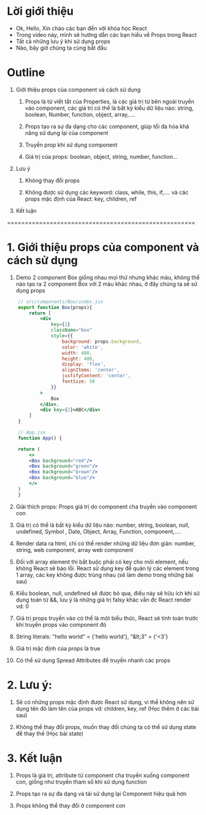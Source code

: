 # Lời giới thiệu
- Ok, Hello, Xin chào các bạn đến với khóa học React
- Trong video này, mình sẽ hướng dẫn các bạn hiểu về Props trong React
- Tất cả những lưu ý khi sử dụng props
- Nào, bây giờ chúng ta cùng bắt đầu

# Outline

1. Giới thiệu props của component và cách sử dụng

    1. Props là từ viết tắt của Properties, là các giá trị từ bên ngoài truyền vào component, các giá trị có thể là bất kỳ kiểu dữ liệu nào: string, boolean, Number, function, object, array,.... 

    2. Props tạo ra sự đa dạng cho các component, giúp tối đa hóa khả năng sử dụng lại của component

    3. Truyền prop khi sử dụng component

    4. Giá trị của props: boolean, object, string, number, function…

2. Lưu ý

    1. Không thay đổi props 

    2. Không được sử dụng các keyword: class, while, this, if,…. và các props mặc định của React: key, children, ref

3. Kết luận

=====================================================
# 1. Giới thiệu props của component và cách sử dụng

1. Demo 2 component Box giống nhau mọi thứ nhưng khác màu, không thể nào tạo ra 2 component Box với 2 màu khác nhau, ở đây chúng ta sẽ sử dụng props

```jsx
    // src/components/Box/index.jsx
    export function Box(props){
        return [
            <div
                key={1}
                className="box"
                style={{
                    background: props.background,
                    color: 'white',
                    width: 400,
                    height: 400,
                    display: 'flex',
                    alignItems: 'center',
                    justifyContent: 'center',
                    fontSize: 50
                }}
            >
                Box
            </div>,
            <div key={2}>ABC</div>
        ]
    }

    // App.jsx
    function App() {

    return (
        <>
        <Box background="red"/>
        <Box background="green"/>
        <Box background="brown"/>
        <Box background="blue"/>
        </>
    )
    }
```

2. Giải thích props: Props giá trị do component cha truyền vào component con

3. Giá trị có thể là bất kỳ kiểu dữ liệu nào: number, string, boolean, null, undefined, Symbol , Date, Object, Array, Function, component,....

4. Render data ra html, chỉ có thể render những dữ liệu đơn giản: number, string, web component, array web component

5. Đối với array element thì bắt buộc phải có key cho mõi element, nếu không React sẽ báo lỗi. React sử dụng key để quản lý các element trong 1 array, các key không được trùng nhau (sẽ làm demo trong những bài sau)

6. Kiểu boolean, null, undefined sẽ được bỏ qua, điều này sẽ hữu ích khi sử dụng toán tử &&, lưu ý là những giá trị falsy khác vẫn đc React render vd: 0

7. Giá trị props truyền vào có thể là một biểu thức, React sẽ tính toán trước khi truyền props vào component đó

8. String literals: "hello world" = {'hello world'}, "\&lt;3" = {'<3'}

9. Giá trị mặc định của props là true

10. Có thể sử dụng Spread Attributes để truyền nhanh các props

# 2. Lưu ý:

1. Sẽ có những props mặc định được React sử dụng, vì thế không nên sử dụng tên đó làm tên của props vd: children, key, ref (Học thêm ở các bài sau)

2. Không thể thay đổi props, muốn thay đổi chúng ta có thể sử dụng state để thay thế (Học bài state)

# 3. Kết luận

1. Props là giá trị, attribute từ component cha truyền xuống component con, giống như truyền tham số khi sử dụng function

1. Props tạo ra sự đa dạng và tái sử dụng lại Component hiệu quả hơn

2. Props không thể thay đổi ở component con
